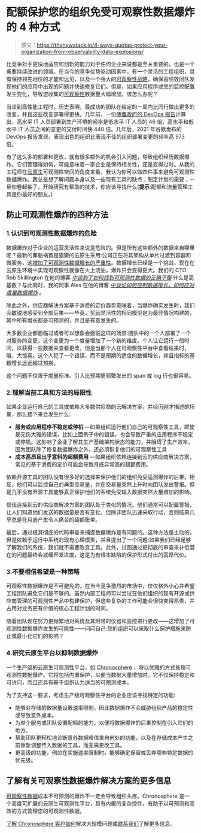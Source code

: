 # 配额保护您的组织免受可观察性数据爆炸的 4 种方式

> 原文：<https://thenewstack.io/4-ways-quotas-protect-your-organization-from-observability-data-explosions/>

比竞争对手更快地适应和创新的能力对于任何企业来说都是至关重要的，也是一个需要持续改进的领域。在当今的竞争优势驱动因素中，有一个灵活的工程组织，具有保持领先地位的才能和远见，以及一个强大的[可观察性战略](https://thenewstack.io/technology-decisions-for-a-successful-observability-strategy/)，确保高绩效团队发现他们的应用中出现的问题并快速修复它们。但是，如果应用程序或您的监控配置发生变化，导致您收集的[可观察性](https://thenewstack.io/category/monitoring/)数据量大幅增加，该怎么办呢？

当谈到高性能工程时，历史表明，最成功的团队在给定的一周内比同行做出更多的改变，并且这些改变部署得更快。几年前，一份[傀儡政府的 DevOps 报告](https://www.oreilly.com/library/view/designing-autonomous-teams/9781491994320/ch01.html)计算出，高水平 IT 人员部署到生产环境的频率是低水平 IT 人员的 46 倍，高水平和低水平 IT 人员之间的变更的交付时间快 440 倍。几年后，2021 年谷歌发布的 DevOps 报告发现，表现出色的组织比表现不佳的组织部署变更的频率高 973 倍。

有了这么多的部署和更改，就有很多额外的机会引入问题，导致组织经历数据爆炸。它们管理得如何，可能意味着一家企业是保持相关性，还是变得过时。从我的工程师在[云原生](https://thenewstack.io/category/cloud-native/)可观测性空间的角度来看，我认为你可以做四件事来避免可观测性数据爆炸。我总是想了解问题本身以及一些现有工具的缺点；制定计划的需要；一旦你卷起袖子，开始研究有帮助的技术，你应该寻找什么(**提示**:配额和流量管理工具是你最好的朋友。)

## 防止可观测性爆炸的四种方法

### 1.认识到可观测性数据爆炸的危险

数据爆炸对于企业的运营灵活性来说是危险的。但是所有这些额外的数据来自哪里呢？最新的罪魁祸首是猖獗的云原生采用:公司正在将其架构从单片过渡到容器和微服务，这[增加了可观测性数据增长的严重性](https://chronosphere.io/learn/observability-data-growth-to-reach-tipping-point-this-year/)。数据增长已经是一个挑战，现在在云原生环境中实现可观察性就像在火上浇油，爆炸只会变得更大。我们的 CTO Rob Skillington 在他的博客 [*中谈到了如何找到可观测性数据的正确平衡*](https://chronosphere.io/learn/what-is-high-cardinality/) 什么是高基数？与此同时，我的同事 Ales 在他的博客 [*中谈论如何控制数据增长，如何应对度量数据爆炸*](https://chronosphere.io/learn/wrangle-metric-data-explosions-with-chronosphere-profiler/) 。

除此之外，供应商解决方案基于消费的定价趋势意味着，当爆炸确实发生时，我们会敏锐地感受到全部后果——毕竟，奖励灵活性的相同模型是为最佳情况构建的，其中所有增长都是可预测的，并且是有意发生的。

大多数企业都面临过或者可以想象会面临这样的场景:团队中的一个人部署了一个对服务的变更，这个变更为一个度量增加了一个新的维度。个人让它运行一段时间，以获得一些数据来查看更改，但是当那个人在可观察性平台中查看结果时，哦，大惊喜。这个人犯了一个错误，而不是预期的适度的数据增长，并且指标的基数增长远远超过预期。

这个问题不仅限于度量标准。引入比预期更频繁发出的 span 或 log 行也很容易。

### 2.理解当前工具和方法的局限性

如果企业运行自己的工具或依赖大多数供应商的云解决方案，并经历刚才描述的场景，那么接下来会发生什么:

*   **服务或应用程序不稳定或停机** —如果组织运行他们自己的可观察性工具，即使是无伤大雅的错误，比如上面例子中的错误，也会导致严重的应用程序不稳定或停机。这影响了企业了解其生产基础架构状态的能力，并阻碍了生产效率，因为团队除了修复数据爆炸之外，还必须恢复他们的可观察性工具
*   **成本高昂且出乎意料的超额费用** —如果组织依赖连接到云的供应商解决方案，常见的基于消费的定价可能会导致月底异常高的超额费用。

依赖开源工具的团队没有很多好的选择来保护他们的组织免受遥测爆炸的后果。相反，他们可以监控自己的典型交易量，并在交易量突然上升时向团队发出警报。但是几乎没有开源工具能够真正保护他们的系统免受输入数据突然大量增加的影响。

信任连接到云的供应商解决方案的团队处于类似的情况。他们通常可以配置警报，让人们知道他们发送的数据量是否有变化，但除非团队迅速采取行动，否则结果几乎总是在月底产生令人痛苦的超额账单。

最后，通过极其彻底的代码审查来捕捉数据爆炸是有问题的。这种方法是主动的，但是依赖于运行中系统的现有心理模型，并且提出了一个问题:如果我们已经足够了解我们的系统，我们就不需要改变工具。此外，试图通过更彻底的审查来补偿潜在的问题最终会减缓开发进度，这是为有根本缺陷的保护形式付出的高昂代价。

### 3.不要相信希望是一种策略

可观察性数据爆炸是不可避免的，在当今竞争激烈的市场中，仅仅格外小心并希望工程团队避免它们是不够的。虽然内部工程师可以尝试在他们组织的现有开源或供应商管理的可观测性产品中构建保护，但这些复杂的工作可能会很快变得昂贵，并占用对业务更有价值的核心工程计划的时间。

随着团队现在努力更频繁地对系统及其附带的仪器和监控进行更改——这增加了可观测性数据爆炸发生的可能性——问问自己:您的组织可以采取什么保护措施来防止或最小化它们的影响？

### 4.研究云原生平台以抑制数据爆炸

一个生产级的云原生可观测性平台，如 [Chronosphere](http://www.chronosphere.io/) ，将以优雅的方式处理可观测性数据爆炸。它将包括内置保护，以便当数据大量增加时，它不仅保持稳定和可访问，而且还具有基于组织认为适当的可预测成本。

为了支持这一要求，考虑生产级可观察性平台的企业应该寻找特定的功能:

*   能够对存储的数据量设置速率限制，因此数据爆炸不会威胁组织产品的稳定性或导致意外成本。
*   为单个服务或团队设置配额的能力，以便将数据爆炸的后果控制在引入它们的地方。
*   帮助团队更轻松地诊断意外数据峰值来自何处的功能，以及在存储成本产生之前重新调整传入数据的工具，而无需更改工具。
*   更高级的功能，例如在实施速率限制时，能够确定保留或丢弃哪些特定数据的优先级。

## 了解有关可观察性数据爆炸解决方案的更多信息

[可观察性数据](https://thenewstack.io/what-is-data-observability-and-why-does-it-matter/)成本不可预测的爆炸不一定会导致组织头疼。Chronosphere 是一个高度可扩展的云原生可观测性平台，具有内置的复杂控件，有助于以可预测和高效的方式管理您的可观测性数据。

[了解 Chronosphere 客户如何](https://chronosphere.io/learn/category/case-studies/)解决大规模问题或[联系我们](https://chronosphere.io/#request-a-demo-modal%20)了解更多信息。

<svg xmlns:xlink="http://www.w3.org/1999/xlink" viewBox="0 0 68 31" version="1.1"><title>Group</title> <desc>Created with Sketch.</desc></svg>
